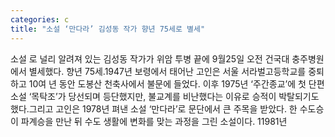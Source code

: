 ```yaml
---
categories: c
title: "소설 ‘만다라’ 김성동 작가 향년 75세로 별세"
---
```

소설 로 널리 알려져 있는 김성동 작가가 위암 투병 끝에 9월25일 오전 건국대 충주병원에서 별세했다. 향년 75세.1947년 보령에서 태어난 고인은 서울 서라벌고등학교를 중퇴하고 10여 년 동안 도봉산 천축사에서 불문에 들었다. 이후 1975년 ‘주간종교’에 첫 단편 소설 ‘목탁조’가 당선되며 등단했지만, 불교계를 비난했다는 이유로 승적이 박탈되기도 했다.그리고 고인은 1978년 펴낸 소설 ‘만다라’로 문단에서 큰 주목을 받았다. 한 수도승이 파계승을 만난 뒤 수도 생활에 변화를 맞는 과정을 그린 소설이다. 11981년